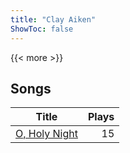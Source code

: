 ```yaml
---
title: "Clay Aiken"
ShowToc: false
---
```


{{< more >}}

## Songs
Title | Plays 
----- | -----: 
[O, Holy Night](/songs/o-holy-night) | 15

